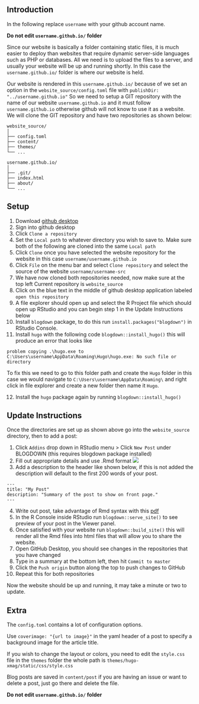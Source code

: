 ## Introduction

In the following replace `username` with your github account name.

**Do not edit `username.github.io/` folder**

Since our website is basically a folder containing static files, it is much easier to deploy than websites that require dynamic server-side languages such as PHP or databases. All we need is to upload the files to a server, and usually your website will be up and running shortly. In this case the `username.github.io/` folder is where our website is held.

Our website is rendered in this `username.github.io/` because of we set an option in the `website_source/config.toml` file with `publishDir: "../username.github.io"` So we need to setup a GIT repository with the name of our website `username.github.io`  and it must follow `username.github.io` otherwise github will not know to use it as a website. We will clone the GIT repository and have two repositories as shown below: 

```
website_source/
│
├── config.toml
├── content/
├── themes/
└── ...

username.github.io/
│
├── .git/
├── index.html
├── about/
└── ...
```

## Setup

1. Download [github desktop](https://desktop.github.com/)
2. Sign into github desktop
3. Click `Clone a repository`
4. Set the `Local path` to whatever directory you wish to save to. Make sure both of the following are cloned into the same `Local path`
5. Click `Clone` once you have selected the website repository for the website in this case `username/username.github.io`
6. Click `File` on the menu bar and select `Clone repository` and select the source of the website `username/username-src`
7. We have now cloned both repositories needed, now make sure at the top left Current repository is `website_source`
8. Click on the blue text in the middle of github desktop application labeled `open this repository`
9. A file explorer should open up and select the R Project file which should open up RStudio and you can begin step 1 in the Update Instructions below
10. Install `blogdown` package, to do this run `install.packages("blogdown")` in RStudio Console.
11. Install `hugo` with the following code `blogdown::install_hugo()` this will produce an error that looks like  

```
problem copying .\hugo.exe to C:\Users\username\AppData\Roaming\Hugo\hugo.exe: No such file or directory
```  

To fix this we need to go to this folder path and create the `Hugo` folder in this case we would navigate to `C:\Users\username\AppData\Roaming\` and right click in file explorer and create a new folder then name it `Hugo`.  

12. Install the `hugo` package again by running `blogdown::install_hugo()`


## Update Instructions

Once the directories are set up as shown above go into the `website_source` directory, then to add a post:  

1. Click `Addins` drop down in RStudio menu > Click `New Post` under BLOGDOWN (this requires blogdown package installed)
2. Fill out appropriate details and use .Rmd format
![](https://bookdown.org/yihui/blogdown/images/new-post.png)
3. Add a description to the header like shown below, if this is not added the description will default to the first 200 words of your post.
```
---
title: "My Post"
description: "Summary of the post to show on front page."
---
```
4. Write out post, take advantage of Rmd syntax with this [pdf](https://www.rstudio.com/wp-content/uploads/2015/03/rmarkdown-reference.pdf)
5. In the R Console inside RStudio run `blogdown::serve_site()` to see preview of your post in the Viewer panel.
6. Once satisfied with your website run `blogdown::build_site()` this will render all the Rmd files into html files that will allow you to share the website.
7. Open GitHub Desktop, you should see changes in the repositories that you have changed
8. Type in a summary at the bottom left, then hit `Commit to master`
9. Click the `Push origin` button along the top to push changes to GitHub
10. Repeat this for both repositories

Now the website should be up and running, it may take a minute or two to update.

## Extra

The `config.toml` contains a lot of configuration options.  

Use `coverimage: "{url to image}"` in the yaml header of a post to specify a background image for the article title.

If you wish to change the layout or colors, you need to edit the `style.css` file in the `themes` folder the whole path is `themes/hugo-xmag/static/css/style.css`  

Blog posts are saved in `content/post` if you are having an issue or want to delete a post, just go there and delete the file.

**Do not edit `username.github.io/` folder**




